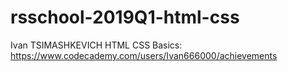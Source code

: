 # rsschool-2019Q1-html-css
Ivan TSIMASHKEVICH
HTML CSS Basics: https://www.codecademy.com/users/Ivan666000/achievements
